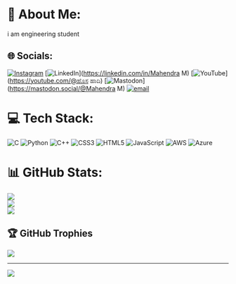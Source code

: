 # 💫 About Me:
i am engineering student<br>


## 🌐 Socials:
[![Instagram](https://img.shields.io/badge/Instagram-%23E4405F.svg?logo=Instagram&logoColor=white)](https://instagram.com/mahendramahendra1859) [![LinkedIn](https://img.shields.io/badge/LinkedIn-%230077B5.svg?logo=linkedin&logoColor=white)](https://linkedin.com/in/Mahendra M) [![YouTube](https://img.shields.io/badge/YouTube-%23FF0000.svg?logo=YouTube&logoColor=white)](https://youtube.com/@ಹೊಸ ಹಾದಿ) [![Mastodon](https://img.shields.io/badge/-MASTODON-%232B90D9?logo=mastodon&logoColor=white)](https://mastodon.social/@Mahendra M) [![email](https://img.shields.io/badge/Email-D14836?logo=gmail&logoColor=white)](mailto:mahendramahii2004@gmail.com) 

# 💻 Tech Stack:
![C](https://img.shields.io/badge/c-%2300599C.svg?style=for-the-badge&logo=c&logoColor=white) ![Python](https://img.shields.io/badge/python-3670A0?style=for-the-badge&logo=python&logoColor=ffdd54) ![C++](https://img.shields.io/badge/c++-%2300599C.svg?style=for-the-badge&logo=c%2B%2B&logoColor=white) ![CSS3](https://img.shields.io/badge/css3-%231572B6.svg?style=for-the-badge&logo=css3&logoColor=white) ![HTML5](https://img.shields.io/badge/html5-%23E34F26.svg?style=for-the-badge&logo=html5&logoColor=white) ![JavaScript](https://img.shields.io/badge/javascript-%23323330.svg?style=for-the-badge&logo=javascript&logoColor=%23F7DF1E) ![AWS](https://img.shields.io/badge/AWS-%23FF9900.svg?style=for-the-badge&logo=amazon-aws&logoColor=white) ![Azure](https://img.shields.io/badge/azure-%230072C6.svg?style=for-the-badge&logo=microsoftazure&logoColor=white)
# 📊 GitHub Stats:
![](https://github-readme-stats.vercel.app/api?username=Mahendramahii1&theme=vue-dark&hide_border=false&include_all_commits=true&count_private=true)<br/>
![](https://nirzak-streak-stats.vercel.app/?user=Mahendramahii1&theme=vue-dark&hide_border=false)<br/>
![](https://github-readme-stats.vercel.app/api/top-langs/?username=Mahendramahii1&theme=vue-dark&hide_border=false&include_all_commits=true&count_private=true&layout=compact)

## 🏆 GitHub Trophies
![](https://github-profile-trophy.vercel.app/?username=Mahendramahii1&theme=radical&no-frame=false&no-bg=true&margin-w=4)

---
[![](https://visitcount.itsvg.in/api?id=Mahendramahii1&icon=0&color=1)](https://visitcount.itsvg.in)

<!-- Proudly created with GPRM ( https://gprm.itsvg.in ) -->
